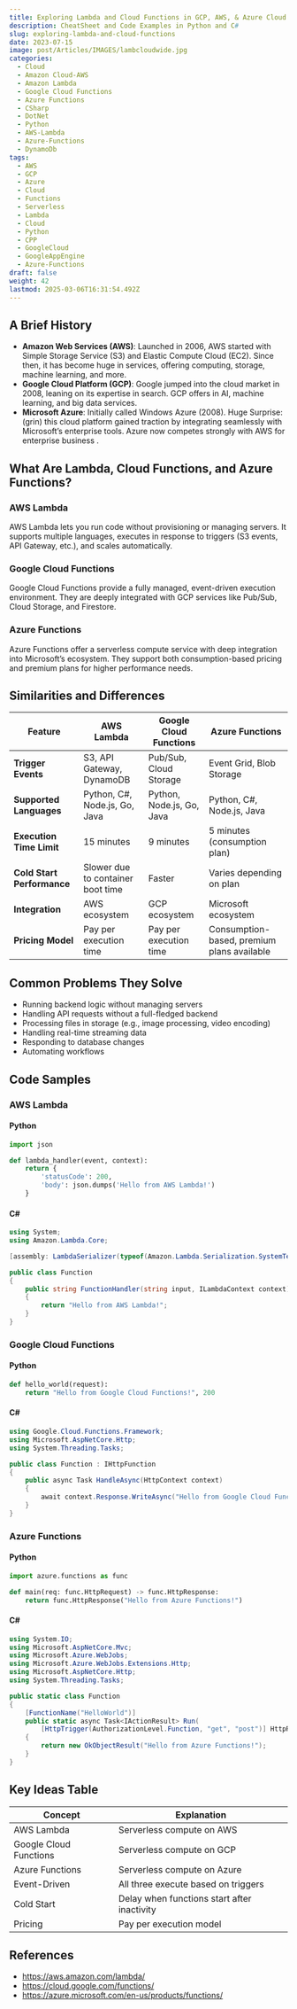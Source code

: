```yaml
---
title: Exploring Lambda and Cloud Functions in GCP, AWS, & Azure Cloud
description: CheatSheet and Code Examples in Python and C#
slug: exploring-lambda-and-cloud-functions
date: 2023-07-15
image: post/Articles/IMAGES/lambcloudwide.jpg
categories:
  - Cloud
  - Amazon Cloud-AWS
  - Amazon Lambda
  - Google Cloud Functions
  - Azure Functions
  - CSharp
  - DotNet
  - Python
  - AWS-Lambda
  - Azure-Functions
  - DynamoDb
tags:
  - AWS
  - GCP
  - Azure
  - Cloud
  - Functions
  - Serverless
  - Lambda
  - Cloud
  - Python
  - CPP
  - GoogleCloud
  - GoogleAppEngine
  - Azure-Functions
draft: false
weight: 42
lastmod: 2025-03-06T16:31:54.492Z
---
```

<!-- 
# Exploring Lambda and Cloud Functions in GCP, AWS, & Azure Cloud
-->

## A Brief History

<!-- 
Before diving into serverless computing, let’s get acquainted with the three biggest cloud platforms: **Amazon Web Services (AWS), Google Cloud Platform (GCP), and Microsoft Azure**.
-->

* **Amazon Web Services (AWS)**: Launched in 2006, AWS started with Simple Storage Service (S3) and Elastic Compute Cloud (EC2). Since then, it has become huge in services, offering computing, storage, machine learning, and more.
* **Google Cloud Platform (GCP)**: Google jumped into the cloud market in 2008, leaning on its expertise in search. GCP offers in AI, machine learning, and big data services.
* **Microsoft Azure**: Initially called Windows Azure (2008). Huge Surprise: (grin) this cloud platform gained traction by integrating seamlessly with Microsoft’s enterprise tools. Azure now competes strongly with AWS for enterprise business .

## What Are Lambda, Cloud Functions, and Azure Functions?

### AWS Lambda

AWS Lambda lets you run code without provisioning or managing servers. It supports multiple languages, executes in response to triggers (S3 events, API Gateway, etc.), and scales automatically.

### Google Cloud Functions

Google Cloud Functions provide a fully managed, event-driven execution environment. They are deeply integrated with GCP services like Pub/Sub, Cloud Storage, and Firestore.

### Azure Functions

Azure Functions offer a serverless compute service with deep integration into Microsoft’s ecosystem. They support both consumption-based pricing and premium plans for higher performance needs.

## Similarities and Differences

| Feature                    | AWS Lambda                        | Google Cloud Functions    | Azure Functions                            |
| -------------------------- | --------------------------------- | ------------------------- | ------------------------------------------ |
| **Trigger Events**         | S3, API Gateway, DynamoDB         | Pub/Sub, Cloud Storage    | Event Grid, Blob Storage                   |
| **Supported Languages**    | Python, C#, Node.js, Go, Java     | Python, Node.js, Go, Java | Python, C#, Node.js, Java                  |
| **Execution Time Limit**   | 15 minutes                        | 9 minutes                 | 5 minutes (consumption plan)               |
| **Cold Start Performance** | Slower due to container boot time | Faster                    | Varies depending on plan                   |
| **Integration**            | AWS ecosystem                     | GCP ecosystem             | Microsoft ecosystem                        |
| **Pricing Model**          | Pay per execution time            | Pay per execution time    | Consumption-based, premium plans available |

## Common Problems They Solve

* Running backend logic without managing servers
* Handling API requests without a full-fledged backend
* Processing files in storage (e.g., image processing, video encoding)
* Handling real-time streaming data
* Responding to database changes
* Automating workflows

## Code Samples

### AWS Lambda

#### Python

```python
import json

def lambda_handler(event, context):
    return {
        'statusCode': 200,
        'body': json.dumps('Hello from AWS Lambda!')
    }
```

#### C\#

```csharp
using System;
using Amazon.Lambda.Core;

[assembly: LambdaSerializer(typeof(Amazon.Lambda.Serialization.SystemTextJson.DefaultLambdaJsonSerializer))]

public class Function
{
    public string FunctionHandler(string input, ILambdaContext context)
    {
        return "Hello from AWS Lambda!";
    }
}
```

### Google Cloud Functions

#### Python

```python
def hello_world(request):
    return "Hello from Google Cloud Functions!", 200
```

#### C\#

```csharp
using Google.Cloud.Functions.Framework;
using Microsoft.AspNetCore.Http;
using System.Threading.Tasks;

public class Function : IHttpFunction
{
    public async Task HandleAsync(HttpContext context)
    {
        await context.Response.WriteAsync("Hello from Google Cloud Functions!");
    }
}
```

### Azure Functions

#### Python

```python
import azure.functions as func

def main(req: func.HttpRequest) -> func.HttpResponse:
    return func.HttpResponse("Hello from Azure Functions!")
```

#### C\#

```csharp
using System.IO;
using Microsoft.AspNetCore.Mvc;
using Microsoft.Azure.WebJobs;
using Microsoft.Azure.WebJobs.Extensions.Http;
using Microsoft.AspNetCore.Http;
using System.Threading.Tasks;

public static class Function
{
    [FunctionName("HelloWorld")]
    public static async Task<IActionResult> Run(
        [HttpTrigger(AuthorizationLevel.Function, "get", "post")] HttpRequest req)
    {
        return new OkObjectResult("Hello from Azure Functions!");
    }
}
```

## Key Ideas Table

| Concept                | Explanation                                 |
| ---------------------- | ------------------------------------------- |
| AWS Lambda             | Serverless compute on AWS                   |
| Google Cloud Functions | Serverless compute on GCP                   |
| Azure Functions        | Serverless compute on Azure                 |
| Event-Driven           | All three execute based on triggers         |
| Cold Start             | Delay when functions start after inactivity |
| Pricing                | Pay per execution model                     |

## References

* https://aws.amazon.com/lambda/
* https://cloud.google.com/functions/
* https://azure.microsoft.com/en-us/products/functions/
